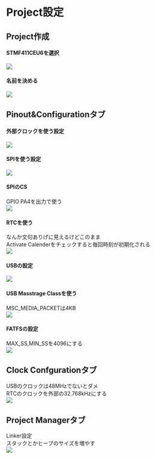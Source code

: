# Project設定
## Project作成
#### STMF411CEU6を選択
![](image/F411.png)

#### 名前を決める
![](image/PJNAME.png)

## Pinout&Configurationタブ
#### 外部クロックを使う設定
![](image/RCC.png)

#### SPIを使う設定
![](image/SPI.png)

#### SPIのCS
GPIO PA4を出力で使う  
![](image/GPIO.png)

#### RTCを使う
なんか文句ありげに見えるけどこのまま  
Activate Calenderをチェックすると毎回時刻が初期化される  
![](image/RTC.png)

#### USBの設定
![](image/USB_FS.png)

#### USB Masstrage Classを使う
MSC_MEDIA_PACKETは4KB  
![](image/USB_DEVICE.png)

#### FATFSの設定
MAX_SS,MIN_SSを4096にする  
![](image/FATFS.png)

## Clock Confgurationタブ
USBのクロックは48MHzでないとダメ  
RTCのクロックを外部の32.768kHzにする  
![](image/CLOCK.png)

## Project Managerタブ
Linker設定  
スタックとかヒープのサイズを増やす  
![](image/Linker.png)
